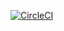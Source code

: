 [![CircleCI](https://circleci.com/gh/abhidp/cypress-fully-featured-test-suite.svg?style=svg)](https://circleci.com/gh/abhidp/cypress-fully-featured-test-suite)
